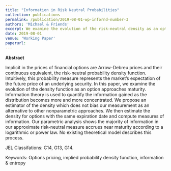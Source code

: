 ```yaml
---
title: "Information in Risk Neutral Probabilities"
collection: publications
permalink: /publication/2019-08-01-wp-infornd-number-3
authors: 'Michael & Friends'
excerpt: We examine the evolution of the risk-neutral density as an option approaches maturity. We propose an estimator which does not bias the measurement over time as an alternative to standard nonparametric approaches. We then estimate the density for options with the same expiration date, and compute measures of information.  Parametric analysis shows the majority of information in our approximate risk-neutral measure accrues near maturity according to a logarithmic or power law. No existing theoretical model describes this process.
date: 2019-08-01
venue: 'Working Paper'
paperurl: 
---
```


**Abstract**

Implicit in the prices of financial options are Arrow-Debreu prices and their continuous equivalent, the risk-neutral probability density function. Intuitively, this probability measure represents the market’s expectation of the future price of an underlying security. In this paper, we examine the evolution of the density function as an option approaches maturity. Information theory is used to quantify the information gained as the distribution becomes more and more concentrated. We propose an estimator of the density which does not bias our measurement as an alternative to other nonparametric approaches. We then estimate the density for options with the same expiration date
and compute measures of information. Our parametric analysis shows the majority of information in our approximate risk-neutral measure accrues near maturity according to a logarithmic or power law. No existing theoretical model describes this process.

JEL Classifations: C14, G13, G14.


Keywords: Options pricing, implied probability density function, information & entropy

